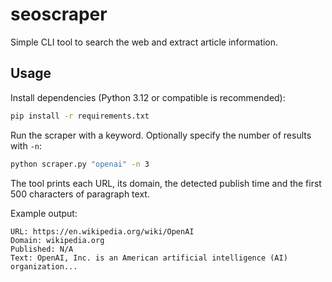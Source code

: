 # seoscraper

Simple CLI tool to search the web and extract article information.

## Usage

Install dependencies (Python 3.12 or compatible is recommended):

```bash
pip install -r requirements.txt
```

Run the scraper with a keyword. Optionally specify the number of results with `-n`:

```bash
python scraper.py "openai" -n 3
```

The tool prints each URL, its domain, the detected publish time and the first 500 characters of paragraph text.

Example output:

```text
URL: https://en.wikipedia.org/wiki/OpenAI
Domain: wikipedia.org
Published: N/A
Text: OpenAI, Inc. is an American artificial intelligence (AI) organization...
```
